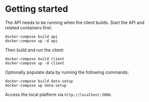 # Getting started

The API needs to be running when the client builds. Start the API and related containers first:

    docker-compose build api
    docker-compose up -d api
    
Then build and run the client:

    docker-compose build client
    docker-compose up -d client

Optionally populate data by running the following commands:

    docker-compose build data-setup
    docker-compose up data-setup
    
Access the local platform via `http://localhost:3000`.
